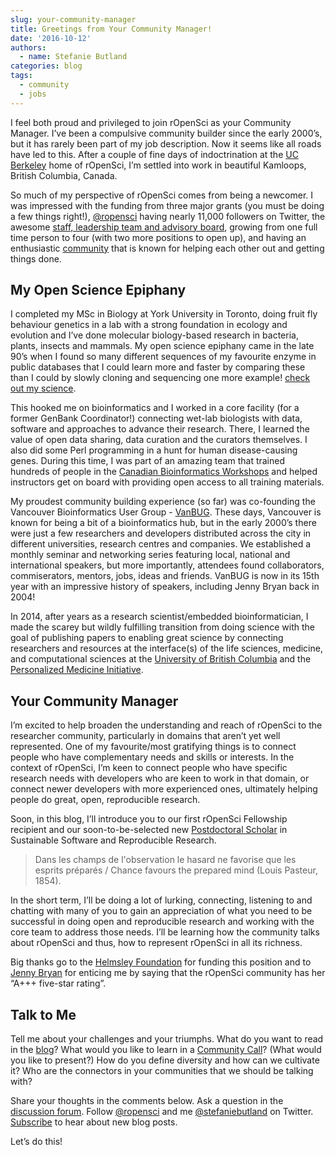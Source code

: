 ```yaml
---
slug: your-community-manager
title: Greetings from Your Community Manager!
date: '2016-10-12'
authors:
  - name: Stefanie Butland
categories: blog
tags:
  - community
  - jobs
---
```


I feel both proud and privileged to join rOpenSci as your Community Manager. I’ve been a compulsive community builder since the early 2000’s, but it has rarely been part of my job description. Now it seems like all roads have led to this. After a couple of fine days of indoctrination at the [UC Berkeley](https://bids.berkeley.edu/) home of rOpenSci, I’m settled into work in beautiful Kamloops, British Columbia, Canada.

So much of my perspective of rOpenSci comes from being a newcomer. I was impressed with the funding from three major grants (you must be doing a few things right!), [@ropensci](https://twitter.com/rOpenSci) having nearly 11,000 followers on Twitter, the awesome [staff, leadership team and advisory board](https://ropensci.org/about/#staff), growing from one full time person to four (with two more positions to open up), and having an enthusiastic [community](https://ropensci.org/community/) that is known for helping each other out and getting things done.

My Open Science Epiphany
-----------------------------------------------------------------

I completed my MSc in Biology at York University in Toronto, doing fruit fly behaviour genetics in a lab with a strong foundation in ecology and evolution and I’ve done molecular biology-based research in bacteria, plants, insects and mammals. My open science epiphany came in the late 90’s when I found so many different sequences of my favourite enzyme in public databases that I could learn more and faster by comparing these than I could by slowly cloning and sequencing one more example! [check out my science](https://scholar.google.ca/citations?user=9HnWx2kAAAAJ).

This hooked me on bioinformatics and I worked in a core facility (for a former GenBank Coordinator!) connecting wet-lab biologists with data, software and approaches to advance their research. There, I learned the value of open data sharing, data curation and the curators themselves. I also did some Perl programming in a hunt for human disease-causing genes. During this time, I was part of an amazing team that trained hundreds of people in the [Canadian Bioinformatics Workshops](https://bioinformatics.ca/) and helped instructors get on board with providing open access to all training materials.

My proudest community building experience (so far) was co-founding the Vancouver Bioinformatics User Group - [VanBUG](http://www.vanbug.org/). These days, Vancouver is known for being a bit of a bioinformatics hub, but in the early 2000’s there were just a few researchers and developers distributed across the city in different universities, research centres and companies. We established a monthly seminar and networking series featuring local, national and international speakers, but more importantly, attendees found collaborators, commiserators, mentors, jobs, ideas and friends. VanBUG is now in its 15th year with an impressive history of speakers, including Jenny Bryan back in 2004!

In 2014, after years as a research scientist/embedded bioinformatician, I made the scarey but wildly fulfilling transition from doing science with the goal of publishing papers to enabling great science by connecting researchers and resources at the interface(s) of the life sciences, medicine, and computational sciences at the [University of British Columbia](http://lsi.ubc.ca/) and the [Personalized Medicine Initiative](http://personalizedmedicineinitiative.ca/).

Your Community Manager
---------------

I’m excited to help broaden the understanding and reach of rOpenSci to the researcher community, particularly in domains that aren’t yet well represented. One of my favourite/most gratifying things is to connect people who have complementary needs and skills or interests. In the context of rOpenSci, I’m keen to connect people who have specific research needs with developers who are keen to work in that domain, or connect newer developers with more experienced ones, ultimately helping people do great, open, reproducible research.

Soon, in this blog, I’ll introduce you to our first rOpenSci Fellowship recipient and our soon-to-be-selected new [Postdoctoral Scholar](https://ropensci.org/blog/blog/2016/09/07/postdoc-position) in Sustainable Software and Reproducible Research.

> Dans les champs de l'observation le hasard ne favorise que les esprits préparés / Chance favours the prepared mind (Louis Pasteur, 1854).

In the short term, I’ll be doing a lot of lurking, connecting, listening to and chatting with many of you to gain an appreciation of what you need to be successful in doing open and reproducible research and working with the core team to address those needs. I’ll be learning how the community talks about rOpenSci and thus, how to represent rOpenSci in all its richness.

Big thanks go to the [Helmsley Foundation](https://ropensci.org/blog/blog/2015/11/19/hemlsley-trust-funding) for funding this position and to [Jenny Bryan](https://ropensci.org/about/#team) for enticing me by saying that the rOpenSci community has her “A+++ five-star rating”.

Talk to Me
------

Tell me about your challenges and your triumphs. What do you want to read in the [blog](https://ropensci.org/blog/)? What would you like to learn in a [Community Call](https://github.com/ropensci/commcalls/)? (What would you like to present?) How do you define diversity and how can we cultivate it? Who are the connectors in your communities that we should be talking with?

Share your thoughts in the comments below. Ask a question in the [discussion forum](https://discuss.ropensci.org/). Follow [@ropensci](https://twitter.com/rOpenSci) and me [@stefaniebutland](https://twitter.com/stefaniebutland) on Twitter. [Subscribe](https://ropensci.org/#subscribe) to hear about new blog posts.

Let’s do this!
